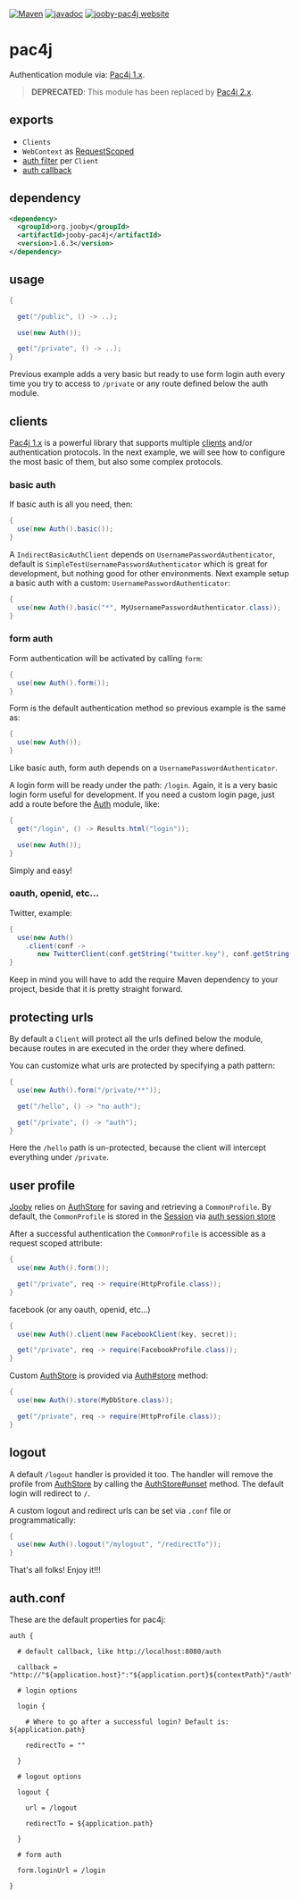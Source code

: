 [![Maven](https://img.shields.io/maven-metadata/v/http/central.maven.org/maven2/org/jooby/jooby-pac4j/maven-metadata.xml.svg)](http://mvnrepository.com/artifact/org.jooby/jooby-pac4j/1.6.3)
[![javadoc](https://javadoc.io/badge/org.jooby/jooby-pac4j.svg)](https://javadoc.io/doc/org.jooby/jooby-pac4j/1.6.3)
[![jooby-pac4j website](https://img.shields.io/badge/jooby-pac4j-brightgreen.svg)](http://jooby.org/doc/pac4j)
# pac4j

Authentication module via: [Pac4j 1.x](https://github.com/pac4j/pac4j).


> **DEPRECATED**: This module has been replaced by [Pac4j 2.x](/doc/pac4j2).


## exports

* ```Clients```
* ```WebContext``` as [RequestScoped](/apidocs/org/jooby/RequestedScoped.html)
* [auth filter](/apidocs/org/jooby/Route.Filter.html) per ```Client```
* [auth callback](/apidocs/org/jooby/Route.Filter.html)

## dependency

```xml
<dependency>
  <groupId>org.jooby</groupId>
  <artifactId>jooby-pac4j</artifactId>
  <version>1.6.3</version>
</dependency>
```

## usage

```java
{

  get("/public", () -> ..);

  use(new Auth());

  get("/private", () -> ..);
}
```

Previous example adds a very basic but ready to use form login auth every time you try to
access to ```/private``` or any route defined below the auth module.


## clients
[Pac4j 1.x](https://github.com/pac4j/pac4j) is a powerful library that supports multiple [clients](http://www.pac4j.org/docs/clients.html) and/or authentication protocols. In
the next example, we will see how to configure the most basic of them, but also some complex protocols.

### basic auth

If basic auth is all you need, then:


```java
{
  use(new Auth().basic());
}
```

A ```IndirectBasicAuthClient``` depends on ```UsernamePasswordAuthenticator```, default is
```SimpleTestUsernamePasswordAuthenticator``` which is great for development, but nothing good
for other environments. Next example setup a basic auth with a custom:
```UsernamePasswordAuthenticator```:

```java
{
  use(new Auth().basic("*", MyUsernamePasswordAuthenticator.class));
}
```

### form auth
Form authentication will be activated by calling ```form```:

```java
{
  use(new Auth().form());
}
```

Form is the default authentication method so previous example is the same as:

```java
{
  use(new Auth());
}
```

Like basic auth, form auth depends on a ```UsernamePasswordAuthenticator```.

A login form will be ready under the path: ```/login```. Again, it is a very basic login
form useful for development. If you need a custom login page, just add a route before the
[Auth](/apidocs/org/jooby/pac4j/Auth.html) module, like:
</p>

```java
{
  get("/login", () -> Results.html("login"));

  use(new Auth());
}
```

Simply and easy!

### oauth, openid, etc...

Twitter, example:

```java
{
  use(new Auth()
    .client(conf ->
       new TwitterClient(conf.getString("twitter.key"), conf.getString("twitter.secret"))));
}
```

Keep in mind you will have to add the require Maven dependency to your project, beside that it is
pretty straight forward.


## protecting urls

By default a ```Client``` will protect all the urls defined below the module, because routes in
are executed in the order they where defined.

You can customize what urls are protected by specifying a path pattern:

```java
{
  use(new Auth().form("/private/**"));

  get("/hello", () -> "no auth");

  get("/private", () -> "auth");
}
```

Here the ```/hello``` path is un-protected, because the client will intercept everything
under ```/private```.

## user profile

[Jooby](http://jooby.org) relies on [AuthStore](/apidocs/org/jooby/pac4j/AuthStore.html) for saving and retrieving a ```CommonProfile```. By default,
the ```CommonProfile``` is stored in the [Session]({{defcods}}/pac4j/Session.html) via [auth session store]({{defcods}}/pac4j/AuthSessionStore.html)

After a successful authentication the ```CommonProfile``` is accessible as a request scoped attribute:

```java
{
  use(new Auth().form());

  get("/private", req -> require(HttpProfile.class));
}
```

facebook (or any oauth, openid, etc...)

```java
{
  use(new Auth().client(new FacebookClient(key, secret));

  get("/private", req -> require(FacebookProfile.class));
}
```

Custom [AuthStore](/apidocs/org/jooby/pac4j/AuthStore.html) is provided via [Auth#store](/apidocs/org/jooby/pac4j/Auth.html) method:

```java
{
  use(new Auth().store(MyDbStore.class));

  get("/private", req -> require(HttpProfile.class));
}
```

## logout

A default ```/logout``` handler is provided it too. The handler will remove the profile
from [AuthStore](/apidocs/org/jooby/pac4j/AuthStore.html) by calling the [AuthStore#unset](/apidocs/org/jooby/pac4j/AuthStore.html) method. The default login
will redirect to ```/```.

A custom logout and redirect urls can be set via ```.conf``` file or programmatically:

```java
{
  use(new Auth().logout("/mylogout", "/redirectTo"));
}
```

That's all folks! Enjoy it!!!

## auth.conf
These are the default properties for pac4j:

```properties
auth {

  # default callback, like http://localhost:8080/auth

  callback = "http://"${application.host}":"${application.port}${contextPath}"/auth"

  # login options

  login {

    # Where to go after a successful login? Default is: ${application.path}

    redirectTo = ""

  }

  # logout options

  logout {

    url = /logout

    redirectTo = ${application.path}

  }

  # form auth

  form.loginUrl = /login

}
```
